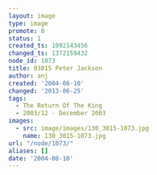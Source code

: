 ```yaml
---
layout: image
type: image
promote: 0
status: 1
created_ts: 1092143456
changed_ts: 1372159432
node_id: 1073
title: 03015 Peter Jackson
author: anj
created: '2004-08-10'
changed: '2013-06-25'
tags:
  - The Return Of The King
  - 2003/12 - December 2003
images:
  - src: image/images/130_3015-1073.jpg
    name: 130_3015-1073.jpg
url: "/node/1073/"
aliases: []
date: '2004-08-10'
---
```


